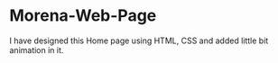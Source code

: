 # Morena-Web-Page
I have designed this Home page using HTML, CSS and added little bit animation in it.

